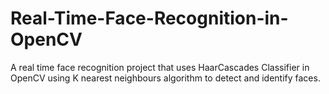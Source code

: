 # Real-Time-Face-Recognition-in-OpenCV
A real time face recognition project that uses HaarCascades Classifier in OpenCV using K nearest neighbours algorithm to detect and identify faces.
